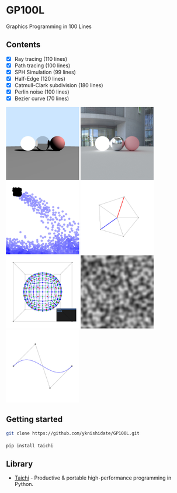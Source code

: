 # GP100L

Graphics Programming in 100 Lines

## Contents

- [x] Ray tracing (110 lines)
- [x] Path tracing (100 lines)
- [x] SPH Simulation (99 lines)
- [x] Half-Edge (120 lines)
- [x] Catmull-Clark subdivision (180 lines)
- [x] Perlin noise (100 lines)
- [x] Bezier curve (70 lines)

<p align="left">
<img width="200" alt="" src="docs/images/raytracing.jpg">
<img width="200" alt="" src="docs/images/pathtracing.jpg">
<img width="200" alt="" src="docs/images/sph.jpg">
<img width="200" alt="" src="docs/images/half_edge.jpg">
<img width="200" alt="" src="docs/images/subdivision.jpg">
<img width="200" alt="" src="docs/images/perlin_noise.jpg">
<img width="200" alt="" src="docs/images/bezier.jpg">
</p>

## Getting started

```sh
git clone https://github.com/yknishidate/GP100L.git

pip install taichi
```

## Library

- [Taichi](https://github.com/taichi-dev/taichi) - Productive & portable high-performance programming in Python.
